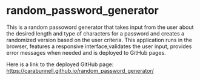 # random_password_generator

This is a random passoword generator that takes input from the user about the desired length and type of characters for a password and creates a randomized version based on the user criteria. This application runs in the browser, features a responsive interface,validates the user input, provides error messages when needed and is deployed to GitHub pages.

Here is a link to the deployed GitHub page: https://carabunnell.github.io/random_password_generator/
